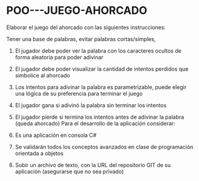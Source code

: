 # POO---JUEGO-AHORCADO
Elaborar el juego del ahorcado con las siguientes instrucciones:

Tener una base de palabras, evitar palabras cortas/simples, 
1. El jugador debe poder ver la palabra con los caracteres ocultos de forma aleatoria para poder adivinar
2. El jugador debe poder visualizar la cantidad de intentos perdidos que simbolice al ahorcado
3. Los intentos para adivinar la palabra es parametrizable, puede elegir una lógica de su preferencia para terminar el juego
4. El jugador gana si adivinó la palabra sin terminar los intentos
5. El jugador pierde si termina los intentos antes de adivinar la palabra (queda ahorcado)
Para el desarrollo de la aplicación considerar:

1. Es una aplicación en consola C#
2. Se validarán todos los conceptos avanzados en clase de programación orientada a objetos
3. Subir un archivo de texto, con la URL del repositorio GIT de su aplicación (asegurarse que no sea privado)